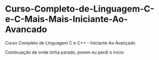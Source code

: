 # Curso-Completo-de-Linguagem-C-e-C-Mais-Mais-Iniciante-Ao-Avancado
 Curso Completo de Linguagem C e C++ - Iniciante Ao Avançado

Continuação de onde tinha parado, porem eu perdi o inicio
